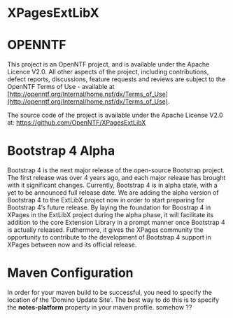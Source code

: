 XPagesExtLibX
=============

OPENNTF
=======
This project is an OpenNTF project, and is available under the Apache Licence V2.0. All other aspects of the project, including contributions, defect reports, discussions, feature requests and reviews are subject to the OpenNTF Terms of Use - available at [http://openntf.org/Internal/home.nsf/dx/Terms_of_Use](http://openntf.org/Internal/home.nsf/dx/Terms_of_Use).

The source code of the project is available under the Apache License V2.0 at: https://github.com/OpenNTF/XPagesExtLibX 

Bootstrap 4 Alpha
=================
Bootstrap 4 is the next major release of the open-source Bootstrap project. The first release was over 4 years ago, and each major release has brought with it significant changes. Currently, Bootstrap 4 is in alpha state, with a yet to be announced full release date. We are adding the alpha version of Bootstrap 4 to the ExtLibX project now in order to start preparing for Bootstrap 4’s future release. By laying the foundation for Boostrap 4 in XPages in the ExtLibX project during the alpha phase, it will facilitate its addition to the core Extension Library in a prompt manner once Bootstrap 4 is actually released. Futhermore, it gives the XPages community the opportunity to contribute to the development of Bootstrap 4 support in XPages between now and its official release.

Maven Configuration
===================

In order for your maven build to be successful, you need to specify the location of the 'Domino Update Site'. The best way to do this is to specify the **notes-platform** property in your maven profile. somehow ??